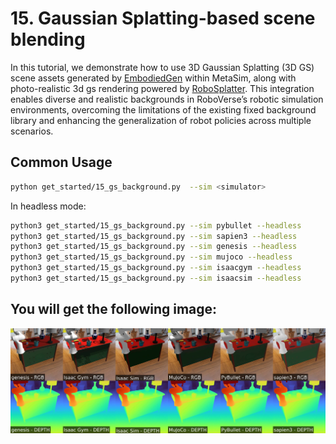 # 15. Gaussian Splatting-based scene blending

In this tutorial, we demonstrate how to use 3D Gaussian Splatting (3D GS) scene assets generated by [EmbodiedGen](https://github.com/HorizonRobotics/EmbodiedGen) 
 within MetaSim, along with photo-realistic 3d gs rendering powered by [RoboSplatter](https://github.com/HorizonRobotics/RoboSplatter). This integration enables diverse and realistic backgrounds in RoboVerse’s robotic simulation environments, overcoming the limitations of the existing fixed background library and enhancing the generalization of robot policies across multiple scenarios.


## Common Usage
```bash
python get_started/15_gs_background.py  --sim <simulator>
```

In headless mode:
```bash
python3 get_started/15_gs_background.py --sim pybullet --headless
python3 get_started/15_gs_background.py --sim sapien3 --headless
python3 get_started/15_gs_background.py --sim genesis --headless
python3 get_started/15_gs_background.py --sim mujoco --headless
python3 get_started/15_gs_background.py --sim isaacgym --headless
python3 get_started/15_gs_background.py --sim isaacsim --headless
```

You will get the following image:
---
![muti-sim result](../../../_static/standard_output/15_gs_background.jpeg)


